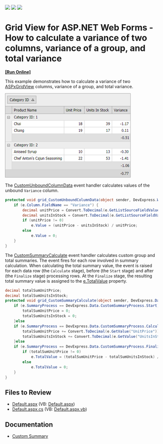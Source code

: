 <!-- default badges list -->
![](https://img.shields.io/endpoint?url=https://codecentral.devexpress.com/api/v1/VersionRange/128538087/13.1.4%2B)
[![](https://img.shields.io/badge/Open_in_DevExpress_Support_Center-FF7200?style=flat-square&logo=DevExpress&logoColor=white)](https://supportcenter.devexpress.com/ticket/details/E3115)
[![](https://img.shields.io/badge/📖_How_to_use_DevExpress_Examples-e9f6fc?style=flat-square)](https://docs.devexpress.com/GeneralInformation/403183)
<!-- default badges end -->

# Grid View for ASP.NET Web Forms - How to calculate a variance of two columns, variance of a group, and total variance
<!-- run online -->
**[[Run Online]](https://codecentral.devexpress.com/128538087/)**
<!-- run online end -->

This example demonstrates how to calculate a variance of two [ASPxGridView](https://docs.devexpress.com/AspNet/DevExpress.Web.ASPxGridView) columns, variance of a group, and total variance. 

![](grid-with-variance-column.png)

The [CustomUnboundColumnData](https://docs.devexpress.com/AspNet/DevExpress.Web.ASPxGridView.CustomUnboundColumnData) event handler calculates values of the unbound `Variance` column. 

```csharp
protected void grid_CustomUnboundColumnData(object sender, DevExpress.Web.ASPxGridViewColumnDataEventArgs e) {
    if (e.Column.FieldName == "Variance") {
        decimal unitPrice = Convert.ToDecimal(e.GetListSourceFieldValue("UnitPrice"));
        decimal unitsInStock = Convert.ToDecimal(e.GetListSourceFieldValue("UnitsInStock"));
        if (unitPrice != 0)
            e.Value = (unitPrice - unitsInStock) / unitPrice;
        else
            e.Value = 0;
    }
}
```

The [CustomSummaryCalculate](https://docs.devexpress.com/AspNet/DevExpress.Web.ASPxGridBase.CustomSummaryCalculate) event handler calculates custom group and total summaries. The event fires for each row involved in summary calculation. When calculating the total summary value, the event is raised for each data row (the `Calculate` stage), before (the `Start` stage) and after (the `Finalize` stage) processing rows. At the `Finalize` stage, the resulting total summary value is assigned to the [e.TotalValue](https://docs.devexpress.com/CoreLibraries/DevExpress.Data.CustomSummaryEventArgs.TotalValue) property.

```csharp
decimal totalSumUnitPrice;
decimal totalSumUnitsInStock;
protected void grid_CustomSummaryCalculate(object sender, DevExpress.Data.CustomSummaryEventArgs e) {
    if (e.SummaryProcess == DevExpress.Data.CustomSummaryProcess.Start) {
        totalSumUnitPrice = 0;
        totalSumUnitsInStock = 0;
    }else
    if (e.SummaryProcess == DevExpress.Data.CustomSummaryProcess.Calculate) {
        totalSumUnitPrice += Convert.ToDecimal(e.GetValue("UnitPrice"));
        totalSumUnitsInStock += Convert.ToDecimal(e.GetValue("UnitsInStock"));
    }else
    if (e.SummaryProcess == DevExpress.Data.CustomSummaryProcess.Finalize) {
        if (totalSumUnitPrice != 0)
            e.TotalValue = (totalSumUnitPrice - totalSumUnitsInStock) / totalSumUnitPrice;
        else
            e.TotalValue = 0;
    }
}
```

## Files to Review

* [Default.aspx](./CS/WebSite/Default.aspx) (VB: [Default.aspx](./VB/WebSite/Default.aspx))
* [Default.aspx.cs](./CS/WebSite/Default.aspx.cs) (VB: [Default.aspx.vb](./VB/WebSite/Default.aspx.vb))

## Documentation

* [Custom Summary](https://docs.devexpress.com/AspNet/3762/components/grid-view/concepts/use-data-summaries/custom-summary)
